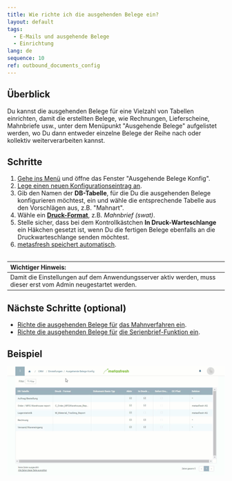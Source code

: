 ```yaml
---
title: Wie richte ich die ausgehenden Belege ein?
layout: default
tags:
  - E-Mails und ausgehende Belege
  - Einrichtung
lang: de
sequence: 10
ref: outbound_documents_config
---
```


## Überblick
Du kannst die ausgehenden Belege für eine Vielzahl von Tabellen einrichten, damit die erstellten Belege, wie Rechnungen, Lieferscheine, Mahnbriefe usw., unter dem Menüpunkt "Ausgehende Belege" aufgelistet werden, wo Du dann entweder einzelne Belege der Reihe nach oder kollektiv weiterverarbeiten kannst.

## Schritte
1. [Gehe ins Menü](Menu) und öffne das Fenster "Ausgehende Belege Konfig".
1. [Lege einen neuen Konfigurationseintrag an](Neuer_Datensatz_Fenster_Webui).
1. Gib den Namen der **DB-Tabelle**, für die Du die ausgehenden Belege konfigurieren möchtest, ein und wähle die entsprechende Tabelle aus den Vorschlägen aus, z.B. "Mahnart".
1. Wähle ein [**Druck-Format**](Druckformat_anlegen), z.B. *Mahnbrief (swat)*.
1. Stelle sicher, dass bei dem Kontrollkästchen **In Druck-Warteschlange** ein Häkchen gesetzt ist, wenn Du die fertigen Belege ebenfalls an die Druckwarteschlange senden möchtest.
1. [metasfresh speichert automatisch](Speicheranzeige).
<br><br>

| **Wichtiger Hinweis:** |
| :--- |
| Damit die Einstellungen auf dem Anwendungsserver aktiv werden, muss dieser erst vom Admin neugestartet werden. |

## Nächste Schritte (optional)
- [Richte die ausgehenden Belege für](Ausgehende_Belege_Konfig_Mahnung) [das Mahnverfahren ein](Mahnlauf).
- [Richte die ausgehenden Belege für](Ausgehende_Belege_Konfig_Serienbriefe) [die Serienbrief-Funktion ein](Serienbriefe_erstellen).

## Beispiel
![](assets/Ausgehende_Belege_Konfig+Mahnung.gif)
